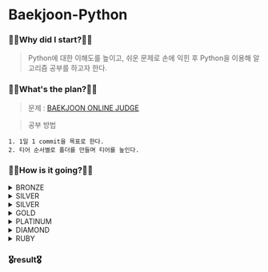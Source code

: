# Baekjoon-Python

### 🧎‍♂️Why did I start?🧎‍♂️

> Python에 대한 이해도를 높이고, 쉬운 문제로 손에 익힌 후 Python을 이용해 알고리즘 공부를 하고자 한다.

### 🚶‍♂️What's the plan?🚶‍♂️

> 문제 : [BAEKJOON ONLINE JUDGE](https://www.acmicpc.net/)

> 공부 방법

    1. 1일 1 commit을 목표로 한다.
    2. 티어 순서별로 폴더를 만들며 티어를 높인다.

### 🏃‍♂️How is it going?🏃‍♂️

  <details markdown="1">
  <summary>BRONZE</summary>
    
  [BRONZE5](https://github.com/pup-paw/Baekjoon-Python/tree/main/bronze5)   
  [BRONZE4](https://github.com/pup-paw/Baekjoon-Python/tree/main/bronze4)  
  [BRONZE3]()  
  [BRONZE2]()  
  [BRONZE1]()  
  </details>
  <details markdown="1">
  <summary>SILVER</summary>

  [BRONZE5]()  
  [BRONZE4]()  
  [BRONZE3]()  
  [BRONZE2]()  
  [BRONZE1]()  
  </details>
  <details markdown="1">
  <summary>SILVER</summary>

  [SILVER5]()  
  [SILVER4]()  
  [SILVER3]()  
  [SILVER2]()  
  [SILVER1]()  
  </details>
  <details markdown="1">
  <summary>GOLD</summary>

  [GOLD5]()  
  [GOLD4]()  
  [GOLD3]()  
  [GOLD2]()  
  [GOLD1]()  
  </details>
  <details markdown="1">
  <summary>PLATINUM</summary>

  [PLATINUM5]()  
  [PLATINUM4]()  
  [PLATINUM3]()  
  [PLATINUM2]()  
  [PLATINUM1]()  
  </details>
  <details markdown="1">
  <summary>DIAMOND</summary>

  [DIAMOND5]()  
  [DIAMOND4]()  
  [DIANOMD3]()  
  [DIAMOND2]()  
  [DIAMOND1]()  
  </details>
  <details markdown="1">
  <summary>RUBY</summary>

  [RUBY5]()  
  [RUBY4]()  
  [RUBY3]()  
  [RUBY2]()  
  [RUBY1]()  
  </details>
  

### 🎖result🎖
